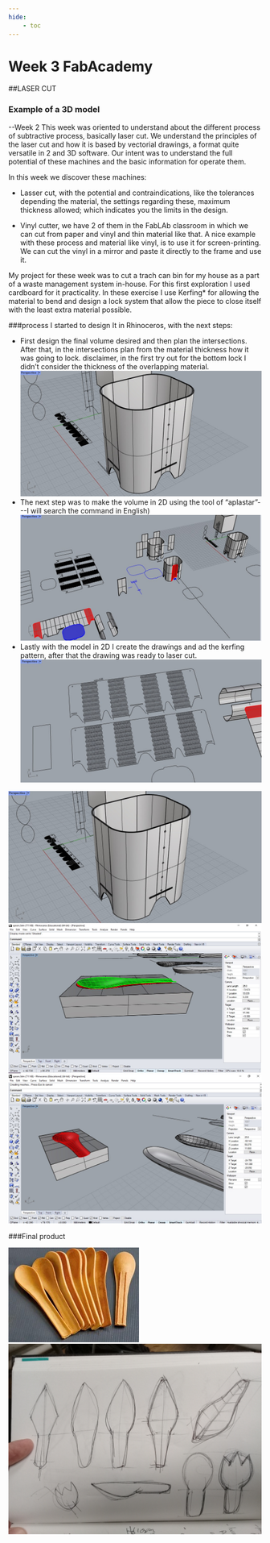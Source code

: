 ```yaml
---
hide:
    - toc
---
```


# Week 3 FabAcademy


##LASER CUT

### Example of a 3D model

--Week 2
This week was oriented to understand about the different process of subtractive process, basically laser cut.
We understand the principles of the laser cut and how it is based by vectorial drawings, a format quite versatile in 2 and 3D software. Our intent was to understand the full potential of these machines and the basic information for operate them.


In this week we discover these machines:
-	Lasser cut, with the potential and contraindications, like the tolerances depending the material, the settings regarding these, maximum thickness allowed; which indicates you the limits in the design.

-	Vinyl cutter, we have 2 of them in the FabLAb classroom in which we can cut from paper and vinyl and thin material like that. A nice example with these process and material like vinyl, is to use it for screen-printing.  We can cut the vinyl in a mirror and paste it directly to the frame and use it.


My project for these week was to cut a trach can bin for my house as a part of a waste management system in-house. For this first exploration I used cardboard for it practicality. In these exercise I use Kerfing* for allowing the material to bend and design a lock system that allow the piece to close itself with the least extra material possible.


###process
I started to design It in Rhinoceros, with the next steps:
- First design the final volume desired and then plan the intersections.
After that, in the intersections plan from the material thickness how it was going to lock. disclaimer, in the first try out for the bottom lock I didn’t consider the thickness of the overlapping material.
![](../images/fabw3_2.jpg)
- The next step was to make the volume in 2D using the tool of “aplastar”---I will search the command in English)
![](../images/fabw3_1.jpg)
- Lastly with the model in 2D I create the drawings and ad the kerfing pattern, after that the drawing was ready to laser cut.
![](../images/fabw3_3.jpg)

![](../images/fabw3_2.jpg)
![](../images/Fabacademy_2.jpg)
![](../images/Fabacademy_1.jpg)

###Final product

![](../images/Fabacademy_3.jpg)
![](../images/Fabacademy_4.jpg)
